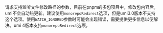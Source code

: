 请求支持监听文件修改路径的参数，目前在pnpm的多包项目中，修改包内容后，umi不会自动热更新。建议使用`monorepoRedirect`选项，但是umi3.0版本不支持这个选项。使用`WATCH_IGNORED`参数时可能会出现错误，需要提供更多信息以便解决。umi 4版本支持`monorepoRedirect`选项。

